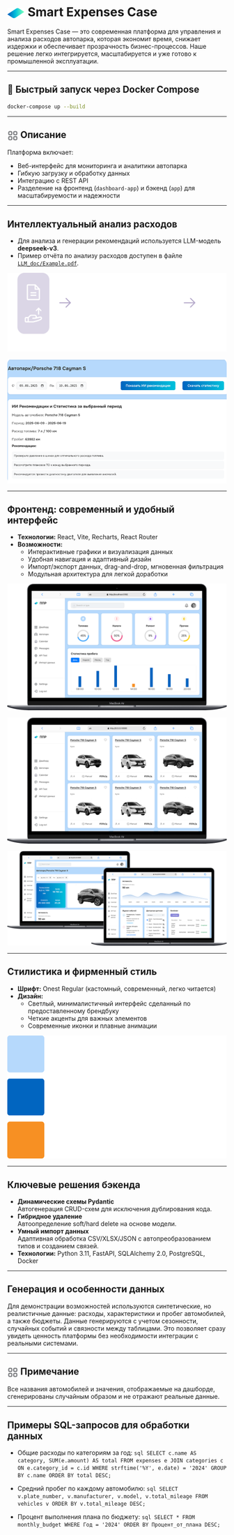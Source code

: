 # <img src="img/ppr logo.svg" alt="Логотип" width="40" style="vertical-align:middle;"/> Smart Expenses Case

Smart Expenses Case — это современная платформа для управления и анализа расходов автопарка, которая экономит время, снижает издержки и обеспечивает прозрачность бизнес-процессов. Наше решение легко интегрируется, масштабируется и уже готово к промышленной эксплуатации.

---

## 🚀 Быстрый запуск через Docker Compose

```bash
docker-compose up --build
```

---

## <img src="img/main.png" alt="Логотип" width="25" style="vertical-align:middle;"/> Описание

Платформа включает:
- Веб-интерфейс для мониторинга и аналитики автопарка
- Гибкую загрузку и обработку данных
- Интеграцию с REST API
- Разделение на фронтенд (`dashboard-app`) и бэкенд (`app`) для масштабируемости и надежности

---

## Интеллектуальный анализ расходов

- Для анализа и генерации рекомендаций используется LLM-модель **deepseek-v3**.
- Пример отчёта по анализу расходов доступен в файле [`LLM_doc/Example.pdf`](LLM_doc/Example.pdf).

![Алгоритм анализа](img/algorithm.png)

![ИИ анализ](img/analyze.png)

---

## Фронтенд: современный и удобный интерфейс

- **Технологии:** React, Vite, Recharts, React Router
- **Возможности:**
  - Интерактивные графики и визуализация данных
  - Удобная навигация и адаптивный дизайн
  - Импорт/экспорт данных, drag-and-drop, мгновенная фильтрация
  - Модульная архитектура для легкой доработки

![Главный экран дашборда](img/dashboard_main.png)

![Автопарк](img/autopark.png)

![Аналитика автомобиля](img/car_str.png)

---

## Стилистика и фирменный стиль

- **Шрифт:** Onest Regular (кастомный, современный, легко читается)
- **Дизайн:**
  - Светлый, минималистичный интерфейс сделанный по предоставленному брендбуку
  - Четкие акценты для важных элементов
  - Современные иконки и плавные анимации

![Фирменный стиль](img/stilistic.png)

---

## Ключевые решения бэкенда

- **Динамические схемы Pydantic**  
  Автогенерация CRUD-схем для исключения дублирования кода.
- **Гибридное удаление**  
  Автоопределение soft/hard delete на основе модели.
- **Умный импорт данных**  
  Адаптивная обработка CSV/XLSX/JSON с автопреобразованием типов и созданием связей.
- **Технологии:** Python 3.11, FastAPI, SQLAlchemy 2.0, PostgreSQL, Docker

---


## Генерация и особенности данных

Для демонстрации возможностей используются синтетические, но реалистичные данные: расходы, характеристики и пробег автомобилей, а также бюджеты. Данные генерируются с учетом сезонности, случайных событий и связности между таблицами. Это позволяет сразу увидеть ценность платформы без необходимости интеграции с реальными системами.

---

## <img src="img/main.png" alt="Логотип" width="25" style="vertical-align:middle;"/> Примечание

Все названия автомобилей и значения, отображаемые на дашборде, сгенерированы случайным образом и не отражают реальные данные. 

---

## Примеры SQL-запросов для обработки данных

- Общие расходы по категориям за год:
`sql
SELECT c.name AS category, SUM(e.amount) AS total
FROM expenses e
JOIN categories c ON e.category_id = c.id
WHERE strftime('%Y', e.date) = '2024'
GROUP BY c.name
ORDER BY total DESC;
`

- Средний пробег по каждому автомобилю:
`sql
SELECT v.plate_number, v.manufacturer, v.model, v.total_mileage
FROM vehicles v
ORDER BY v.total_mileage DESC;
`

- Процент выполнения плана по бюджету:
`sql
SELECT * FROM monthly_budget WHERE Год = '2024' ORDER BY Процент_от_плана DESC;`

